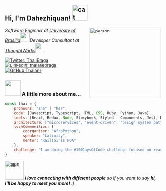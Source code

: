 <h2> Hi, I'm Dahezhiquan! <img src="https://media.giphy.com/media/mGcNjsfWAjY5AEZNw6/giphy.gif" width="50" alt="cat"></h2>
<img align='right' src="https://media.giphy.com/media/ieyl9zmCjO4b4t6qoY/giphy.gif" width="230" alt="person">
<p><em>Software Enginner at <a href="http://www.unb.br">University of Brasilia</a><img src="https://media.giphy.com/media/fYSnHlufseco8Fh93Z/giphy.gif" width="30" alt="">Developer Consultant at <a href="https://www.thoughtworks.com">ThoughtWorks</a><img src="https://media.giphy.com/media/WUlplcMpOCEmTGBtBW/giphy.gif" width="30" alt=""> 
</em></p>

[![Twitter: ThaiiBraga](https://img.shields.io/twitter/follow/ThaiiBraga?style=social)](https://twitter.com/ThaiiBraga)
[![Linkedin: thaianebraga](https://img.shields.io/badge/-thaianebraga-blue?style=flat-square&logo=Linkedin&logoColor=white&link=https://www.linkedin.com/in/thaianebraga/)](https://www.linkedin.com/in/thaianebraga/)
[![GitHub Thaiane](https://img.shields.io/github/followers/thaiane?label=follow&style=social)](https://github.com/Thaiane)

### <img src="https://media.giphy.com/media/VgCDAzcKvsR6OM0uWg/giphy.gif" width="50"> A little more about me...

```javascript
const thai = {
    pronouns: "she" | "her",
    code: [Javascript, Typescript, HTML, CSS, Ruby, Python, Java],
    tools: [React, Redux, Node, Storybook, Styled - Components, Jest, Docker],
    architecture: ["microservices", "event-driven", "design system pattern"],
    techCommunities: {
        coorganizer: "AfroPython",
        speaker: "Latinity",
        mentor: "RailsGirls POA"
    },
    challenge: "I am doing the #100DaysOfCode challenge focused on react and typescript"
}
```

<img src="https://media.giphy.com/media/LnQjpWaON8nhr21vNW/giphy.gif" width="60" alt="拥抱"> <em><b>I love connecting with different people</b> so if you want to say <b>hi, I'll be happy to meet you more!</b> :)</em>
